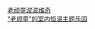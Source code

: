   
[老顽童波波维奇](http://www.dianyue.me/archives/686/fm6wcl9olpma0mot/)  
[“老顽童”的室内恒温主题乐园](http://www.dianyue.me/archives/060/igli7z471u0nti2d/)